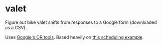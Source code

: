 # valet

Figure out bike valet shifts from responses to a Google form (downloaded as a CSV).

Uses [Google's OR tools](https://developers.google.com/optimization/).
Based heavily on [this scheduling example](https://developers.google.com/optimization/scheduling/employee_scheduling).

